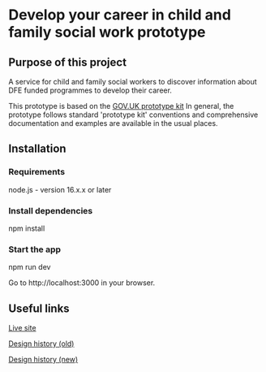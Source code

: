 # Develop your career in child and family social work prototype

## Purpose of this project

A service for child and family social workers to discover information about DFE funded programmes to develop their career.

This prototype is based on the [GOV.UK prototype kit](https://prototype-kit.service.gov.uk)
In general, the prototype follows standard 'prototype kit' conventions and comprehensive documentation and examples are available in the usual places.

## Installation

### Requirements
node.js - version 16.x.x or later

### Install dependencies
npm install

### Start the app
npm run dev

Go to http://localhost:3000 in your browser.

## Useful links

[Live site](https://develop-child-family-social-work-career.education.gov.uk/)

[Design history (old)](https://vcf-sw-career-dev-des-history.herokuapp.com/)

[Design history (new)](https://design-histories.education.gov.uk/develop-career-child-family-social-work)


